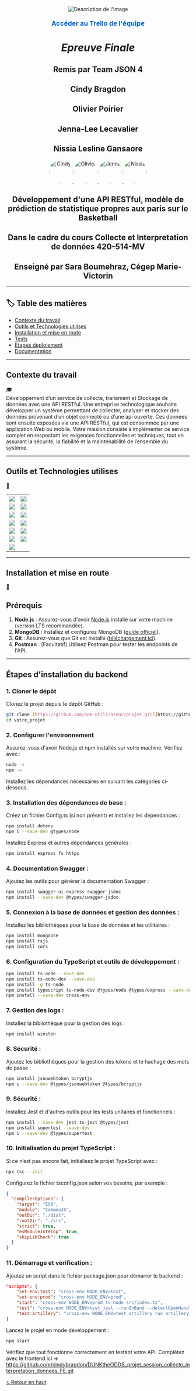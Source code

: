 
<div id="haut-de-page"></div>

<div align="center">
  <img src="https://github.com/user-attachments/assets/1e78fb76-f71f-4d7d-b101-0b829d6c3bd8" alt="Description de l'image">
  <p style="margin-top: 20px;">
    <a href="https://trello.com/b/K5sGUke5/dunktheodds-projet-session-cid" 
       target="_blank" 
       style="text-decoration: none; color: #0066cc; font-size: 18px; font-weight: bold;">
      Accéder au Trello de l'équipe
    </a>
  </p>
</div>

<h1 align="center"><i> Epreuve Finale </i></h1>
<h2 align="center">Remis par Team JSON 4</h2>
<h2 align="center">Cindy Bragdon</h2>
<h2 align="center">Olivier Poirier</h2>
<h2 align="center">Jenna-Lee Lecavalier</h2>
<h2 align="center">Nissia Lesline Gansaore</h2>
<p align="center">
  <a href="https://github.com/cindybragdon">
    <img src="https://github.com/cindybragdon.png?size=64" width="64" height="64" alt="Cindy" style="border-radius: 50%; overflow: hidden;">
  </a>
  <a href="https://github.com/olivierpoirier">
    <img src="https://github.com/olivierpoirier.png?size=64" width="64" height="64" alt="Olivier" style="border-radius: 50%; overflow: hidden;">
  </a>
  <a href="https://github.com/JennaLeeL">
    <img src="https://github.com/JennaLeeL.png?size=64" width="64" height="64" alt="Jenna" style="border-radius: 50%; overflow: hidden;">
  </a>
  <a href="https://github.com/NotaroNissia">
    <img src="https://github.com/NotaroNissia.png?size=64" width="64" height="64" alt="Nissia" style="border-radius: 50%; overflow: hidden;">
  </a>
</p>
<h2 align="center">Développement d'une API RESTful, modèle de prédiction de statistique propres aux paris sur le Basketball</h2>
<h2 align="center">Dans le cadre du cours Collecte et Interpretation de données 420-514-MV</h2>
<h2 align="center">Enseigné par Sara Boumehraz, Cégep Marie-Victorin</h2>


---

## :label: Table des matières

- [Contexte du travail](#contexte-du-travail)
- [Outils et Technologies utilises](#outils-et-technologies-utilises)
- [Installation et mise en route](#installation-et-mise-en-route)
- [Tests](#tests)
- [Etapes deploiement](#etapes-deploiement)
- [Documentation](#documentation)


---

## Contexte du travail
:mortar_board: <br>
Développement d’un service de collecte, traitement et Stockage de données avec une API RESTful.  Une entreprise technologique souhaite développer un système permettant de collecter, analyser et stocker des données provenant d’un objet connecté ou d’une api ouverte. Ces données sont ensuite exposées via une API RESTful, qui est consommée par une application Web ou mobile. Votre mission consiste à implémenter ce service complet en respectant les exigences fonctionnelles et techniques, tout en assurant la sécurité, la fiabilité et la maintenabilité de l’ensemble du système.

---

## Outils et Technologies utilises
:toolbox: <br>
<table>
  <tr>
    <td><img src="https://img.shields.io/badge/VSCode-0078D4?style=for-the-badge&logo=visual-studio-code&logoColor=white"></td>
    <td><img src="https://img.shields.io/badge/GitHub-181717?style=for-the-badge&logo=github&logoColor=white"></td>
  </tr>
  <tr>
    <td><img src="https://img.shields.io/badge/TypeScript-3178C6?style=for-the-badge&logo=typescript&logoColor=white"></td>
    <td><img src="https://img.shields.io/badge/Node.js-339933?style=for-the-badge&logo=node.js&logoColor=white"></td>
  </tr>
  <tr>
    <td><img src="https://img.shields.io/badge/MongoDB-47A248?style=for-the-badge&logo=mongodb&logoColor=white"></td>
    <td><img src="https://img.shields.io/badge/Express-000000?style=for-the-badge&logo=express&logoColor=white"></td>
  </tr>
  <tr>
    <td><img src="https://img.shields.io/badge/Jest-C21325?style=for-the-badge&logo=jest&logoColor=white"></td>
    <td><img src="https://img.shields.io/badge/Swagger-85EA2D?style=for-the-badge&logo=swagger&logoColor=black"></td>
  </tr>
  <tr>
    <td><img src="https://img.shields.io/badge/Postman-FF6C37?style=for-the-badge&logo=postman&logoColor=white"></td>
    <td><img src="https://img.shields.io/badge/Supertest-339933?style=for-the-badge&logo=node.js&logoColor=white"></td>
  </tr>
  <tr>
    <td><img src="https://img.shields.io/badge/JWT-000000?style=for-the-badge&logo=json-web-tokens&logoColor=white"></td>
    <td><img src="https://img.shields.io/badge/HTTPS-005F83?style=for-the-badge&logo=lets-encrypt&logoColor=white"></td>
  </tr>
  <tr>
    <td><img src="https://img.shields.io/badge/Artillery-FF5A00?style=for-the-badge&logo=artillery&logoColor=white"></td>
  </tr>
</table>

---

## Installation et mise en route
:test_tube: <br>
## **Prérequis**  

1. **Node.js** : Assurez-vous d'avoir [Node.js](https://nodejs.org/) installé sur votre machine (version LTS recommandée).  
2. **MongoDB** : Installez et configurez MongoDB ([guide officiel](https://www.mongodb.com/docs/manual/installation/)).  
3. **Git** : Assurez-vous que Git est installé ([téléchargement ici](https://git-scm.com/downloads)).  
4. **Postman** : (Facultatif) Utilisez Postman pour tester les endpoints de l'API.  

---

## **Étapes d'installation du backend**  

### 1. **Cloner le dépôt**  
Clonez le projet depuis le dépôt GitHub :  

```bash
git clone [https://github.com/nom-utilisateur/projet.git](https://github.com/cindybragdon/DUNKtheODDS_projet_session_collecte_interpretation_donnees.git)
cd votre_projet
```

### 2. **Configurer l'environnement** 
Assurez-vous d'avoir Node.js et npm installés sur votre machine. Vérifiez avec :
```bash
node -v
npm -v
```

Installez les dépendances nécessaires en suivant les catégories ci-dessous. 


### 3. Installation des dépendances de base :
Créez un fichier Config.ts (si non présent) et installez les dépendances :

```bash
npm install dotenv
npm i --save-dev @types/node
```

Installez Express et autres dépendances générales :
```bash
npm install express fs https
```

### 4. Documentation Swagger :
Ajoutez les outils pour générer la documentation Swagger :
```bash
npm install swagger-ui-express swagger-jsdoc
npm install --save-dev @types/swagger-jsdoc
```

### 5. Connexion à la base de données et gestion des données :
Installez les bibliothèques pour la base de données et les utilitaires :
```bash
npm install mongoose
npm install rxjs
npm install cors
```

### 6. Configuration du TypeScript et outils de développement :
```bash
npm install ts-node --save-dev
npm install ts-node-dev --save-dev
npm install -g ts-node
npm install typescript ts-node-dev @types/node @types/express --save-dev
npm install --save-dev cross-env
```

### 7. Gestion des logs :
Installez la bibliothèque pour la gestion des logs :
```bash
npm install winston
```

### 8.  Sécurité :
Ajoutez les bibliothèques pour la gestion des tokens et le hachage des mots de passe :
```bash
npm install jsonwebtoken bcryptjs
npm i --save-dev @types/jsonwebtoken @types/bcryptjs
```

### 9.  Sécurité :
Installez Jest et d'autres outils pour les tests unitaires et fonctionnels :
```bash
npm install --save-dev jest ts-jest @types/jest
npm install supertest --save-dev
npm i --save-dev @types/supertest
```

### 10.  Initialisation du projet TypeScript :
Si ce n’est pas encore fait, initialisez le projet TypeScript avec :
```bash
npx tsc --init
```

Configurez le fichier tsconfig.json selon vos besoins, par exemple :
```json
{
  "compilerOptions": {
    "target": "ES6",
    "module": "CommonJS",
    "outDir": "./dist",
    "rootDir": "./src",
    "strict": true,
    "esModuleInterop": true,
    "skipLibCheck": true
  }
}
```

### 11.  Démarrage et vérification :
Ajoutez un script dans le fichier package.json pour démarrer le backend :
```json
"scripts": {
    "set-env:test": "cross-env NODE_ENV=test",
    "set-env:prod": "cross-env NODE_ENV=prod",
    "start": "cross-env NODE_ENV=prod ts-node src/index.ts",
    "test": "cross-env NODE_ENV=test jest --runInBand --detectOpenHandles",
    "test:artillery": "cross-env NODE_ENV=test artillery run artillery-config.yml --output artillery-report.json"
}
```
Lancez le projet en mode développement :

```bash
npm start
```

Vérifiez que tout fonctionne correctement en testant votre API.
Complètez avec le frontend ici =>  https://github.com/cindybragdon/DUNKtheODDS_projet_session_collecte_interpretation_donnees_FE.git



[🔝 Retour en haut](#haut-de-page)

